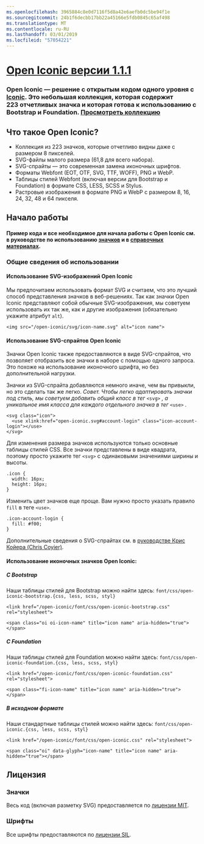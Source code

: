 ```yaml
---
ms.openlocfilehash: 3965884c8e0d7116f5d8a42e6aefb0dc5be94f1e
ms.sourcegitcommit: 24b1f6decbb17bb22a45166e5fdb0845c65af498
ms.translationtype: MT
ms.contentlocale: ru-RU
ms.lasthandoff: 03/01/2019
ms.locfileid: "57054221"
---
```

<a name="open-iconic-v111httpuseiconiccomopen"></a>[Open Iconic версии 1.1.1](http://useiconic.com/open)
===========

### <a name="open-iconic-is-the-open-source-sibling-of-iconichttpuseiconiccom-it-is-a-hyper-legible-collection-of-223-icons-with-a-tiny-footprintmdashready-to-use-with-bootstrap-and-foundation-view-the-collectionhttpuseiconiccomopenicons"></a>Open Iconic — решение с открытым кодом одного уровня с [Iconic](http://useiconic.com). Это небольшая коллекция, которая содержит 223 отчетливых значка и которая готова к использованию с Bootstrap и Foundation. [Просмотреть коллекцию](http://useiconic.com/open#icons)



## <a name="whats-in-open-iconic"></a>Что такое Open Iconic?

* Коллекция из 223 значков, которые отчетливо видны даже с размером 8 пикселей.
* SVG-файлы малого размера (61,8 для всего набора). 
* SVG-спрайты &mdash; это современная замена иконочных шрифтов.
* Форматы Webfont (EOT, OTF, SVG, TTF, WOFF), PNG и WebP.
* Таблицы стилей Webfont (включая версии для Bootstrap и Foundation) в формате CSS, LESS, SCSS и Stylus.
* Растровые изображения в формате PNG и WebP с размером 8, 16, 24, 32, 48 и 64 пикселя.


## <a name="getting-started"></a>Начало работы

#### <a name="for-code-samples-and-everything-else-you-need-to-get-started-with-open-iconic-check-out-our-iconshttpuseiconiccomopenicons-and-referencehttpuseiconiccomopenreference-sections"></a>Пример кода и все необходимое для начала работы с Open Iconic см. в руководстве по использованию [значков](http://useiconic.com/open#icons) и в [справочных материалах](http://useiconic.com/open#reference).

### <a name="general-usage"></a>Общие сведения об использовании

#### <a name="using-open-iconics-svgs"></a>Использование SVG-изображений Open Iconic

Мы предпочитаем использовать формат SVG и считаем, что это лучший способ представления значков в веб-решениях. Так как значки Open Iconic представляют собой обычные SVG-изображения, мы советуем использовать их так же, как и другие изображения (обязательно укажите атрибут `alt`).

```
<img src="/open-iconic/svg/icon-name.svg" alt="icon name">
```

#### <a name="using-open-iconics-svg-sprite"></a>Использование SVG-спрайтов Open Iconic

Значки Open Iconic также предоставляются в виде SVG-спрайтов, что позволяет отобразить все значки в наборе с помощью одного запроса. Это похоже на использование иконочного шрифта, но без дополнительной нагрузки.

Значки из SVG-спрайта добавляются немного иначе, чем вы привыкли, но это сделать так же легко. *Совет. Чтобы легко адаптировать значки под стиль, мы советуем добавить общий класс в тег*  `<svg>` *, а уникальное имя класса для каждого отдельного значка в тег* `<use>` *.*  

```
<svg class="icon">
  <use xlink:href="open-iconic.svg#account-login" class="icon-account-login"></use>
</svg>
```

Для изменения размера значков используются только основные таблицы стилей CSS. Все значки представлены в виде квадрата, поэтому просто укажите тег `<svg>` с одинаковыми значениями ширины и высоты.

```
.icon {
  width: 16px;
  height: 16px;
}
```

Изменить цвет значков еще проще. Вам нужно просто указать правило `fill` в теге `<use>`.

```
.icon-account-login {
  fill: #f00;
}
```

Дополнительные сведения о SVG-спрайтах см. в [руководстве Крис Койера (Chris Coyier)](http://css-tricks.com/svg-sprites-use-better-icon-fonts/).

#### <a name="using-open-iconics-icon-font"></a>Использование иконочных значков Open Iconic:


##### <a name="with-bootstrap"></a>С Bootstrap

Наши таблицы стилей для Bootstrap можно найти здесь: `font/css/open-iconic-bootstrap.{css, less, scss, styl}`


```
<link href="/open-iconic/font/css/open-iconic-bootstrap.css" rel="stylesheet">
```


```
<span class="oi oi-icon-name" title="icon name" aria-hidden="true"></span>
```

##### <a name="with-foundation"></a>С Foundation

Наши таблицы стилей для Foundation можно найти здесь: `font/css/open-iconic-foundation.{css, less, scss, styl}`

```
<link href="/open-iconic/font/css/open-iconic-foundation.css" rel="stylesheet">
```


```
<span class="fi-icon-name" title="icon name" aria-hidden="true"></span>
```

##### <a name="on-its-own"></a>В исходном формате

Наши стандартные таблицы стилей можно найти здесь: `font/css/open-iconic.{css, less, scss, styl}`

```
<link href="/open-iconic/font/css/open-iconic.css" rel="stylesheet">
```

```
<span class="oi" data-glyph="icon-name" title="icon name" aria-hidden="true"></span>
```


## <a name="license"></a>Лицензия

### <a name="icons"></a>Значки

Весь код (включая разметку SVG) предоставляется по [лицензии MIT](http://opensource.org/licenses/MIT).

### <a name="fonts"></a>Шрифты

Все шрифты предоставляются по [лицензии SIL](http://scripts.sil.org/cms/scripts/page.php?item_id=OFL_web).
